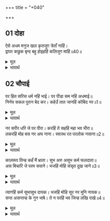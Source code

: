 +++
title = "+040"

+++


## 01 दोहा
ऐसे अधम मनुज खल कृतजुग त्रेताँ नाहिं।  
द्वापर कछुक बृन्द बहु होइहहिं कलिजुग माहिं॥40॥  

<details><summary>मूल</summary>

ऐसे अधम मनुज खल कृतजुग त्रेताँ नाहिं।  
द्वापर कछुक बृन्द बहु होइहहिं कलिजुग माहिं॥40॥  
</details>

<details><summary>भावार्थ</summary>

ऐसे नीच और दुष्ट मनुष्य सत्ययुग और त्रेता में नहीं होते। द्वापर में थोडे से होङ्गे और कलियुग में तो इनके झुण्ड के झुण्ड होङ्गे॥40॥  
</details>





## 02 चौपाई
पर हित सरिस धर्म नहिं भाई। पर पीडा सम नहिं अधमाई॥  
निर्नय सकल पुरान बेद कर। कहेउँ तात जानहिं कोबिद नर॥1॥  

<details><summary>मूल</summary>

पर हित सरिस धर्म नहिं भाई। पर पीडा सम नहिं अधमाई॥  
निर्नय सकल पुरान बेद कर। कहेउँ तात जानहिं कोबिद नर॥1॥  
</details>

<details><summary>भावार्थ</summary>

हे भाई! दूसरों की भलाई के समान कोई धर्म नहीं है और दूसरों को दुःख पहुँचाने के समान कोई नीचता (पाप) नहीं है। हे तात! समस्त पुराणों और वेदों का यह निर्णय (निश्चित सिद्धान्त) मैन्ने तुमसे कहा है, इस बात को पण्डित लोग जानते हैं॥1॥  
</details>

नर सरीर धरि जे पर पीरा। करहिं ते सहहिं महा भव भीरा॥  
लकरहिं मोह बस नर अघ नाना। स्वारथ रत परलोक नसाना॥2॥  

<details><summary>मूल</summary>

नर सरीर धरि जे पर पीरा। करहिं ते सहहिं महा भव भीरा॥  
लकरहिं मोह बस नर अघ नाना। स्वारथ रत परलोक नसाना॥2॥  
</details>

<details><summary>भावार्थ</summary>

मनुष्य का शरीर धारण करके जो लोग दूसरों को दुःख पहुँचाते हैं, उनको जन्म-मृत्यु के महान्‌ सङ्कट सहने पडते हैं। मनुष्य मोहवश स्वार्थपरायण होकर अनेकों पाप करते हैं, इसी से उनका परलोक नष्ट हुआ रहता है॥2॥  
</details>

कालरूप तिन्ह कहँ मैं भ्राता। सुभ अरु असुभ कर्म फलदाता॥  
अस बिचारि जे परम सयाने। भजहिं मोहि संसृत दुख जाने॥3॥  

<details><summary>मूल</summary>

कालरूप तिन्ह कहँ मैं भ्राता। सुभ अरु असुभ कर्म फलदाता॥  
अस बिचारि जे परम सयाने। भजहिं मोहि संसृत दुख जाने॥3॥  
</details>

<details><summary>भावार्थ</summary>

हे भाई! मैं उनके लिए कालरूप (भयङ्कर) हूँ और उनके अच्छे और बुरे कर्मों का (यथायोग्य) फल देने वाला हूँ! ऐसा विचार कर जो लोग परम चतुर हैं वे संसार (के प्रवाह) को दुःख रूप जानकर मुझे ही भजते हैं॥3॥  
</details>

त्यागहिं कर्म सुभासुभ दायक। भजहिं मोहि सुर नर मुनि नायक॥  
सन्त असन्तन्ह के गुन भाषे। ते न परहिं भव जिन्ह लखि राखे॥4॥  

<details><summary>मूल</summary>

त्यागहिं कर्म सुभासुभ दायक। भजहिं मोहि सुर नर मुनि नायक॥  
सन्त असन्तन्ह के गुन भाषे। ते न परहिं भव जिन्ह लखि राखे॥4॥  
</details>

<details><summary>भावार्थ</summary>

इसी से वे शुभ और अशुभ फल देने वाले कर्मों को त्यागकर देवता, मनुष्य और मुनियों के नायक मुझको भजते हैं। (इस प्रकार) मैन्ने सन्तों और असन्तों के गुण कहे। जिन लोगों ने इन गुणों को समझ रखा है, वे जन्म-मरण के चक्कर में नहीं पडते॥4॥  
</details>

<div class="audioEmbed"  caption="AIR-वाचनम्" src="https://archive
.org/download/rAmcharitmAnas-AIR/EPI-370.mp3"></div>
